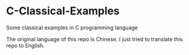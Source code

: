 # C-Classical-Examples
Some classical examples in C programming language

The original language of this repo is Chinese. I just tried to translate this repo to English.
